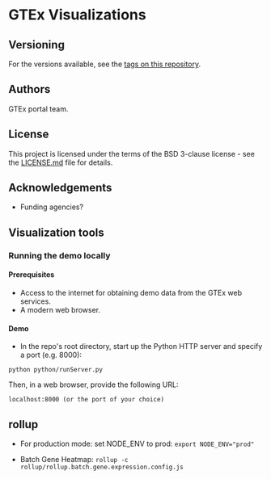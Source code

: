 # GTEx Visualizations 

## Versioning
For the versions available, see the [tags on this repository](https://github.com/broadinstitute/gtex-viz/tags).

## Authors
GTEx portal team.

## License
This project is licensed under the terms of the BSD 3-clause license - see the [LICENSE.md](LICENSE.md) file for details.

## Acknowledgements
* Funding agencies?

## Visualization tools
### Running the demo locally
#### Prerequisites
* Access to the internet for obtaining demo data from the GTEx web services.
* A modern web browser.
#### Demo
- In the repo's root directory, start up the Python HTTP server and specify a port (e.g. 8000):

```python python/runServer.py```

Then, in a web browser, provide the following URL: 

```localhost:8000 (or the port of your choice)``` 

## rollup
- For production mode: set NODE_ENV to prod:
```export NODE_ENV="prod"```

- Batch Gene Heatmap:
```rollup -c rollup/rollup.batch.gene.expression.config.js```



